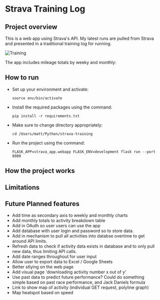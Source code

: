 # Strava Training Log

## Project overview
This is a web app using Strava's API. My latest runs are pulled from Strava and presented in a traditional training log for running.  

![Training](https://github.com/mattjdickinson/strava-training/blob/master/Screenshots/Screenshot%202020-12-28%20at%2012.34.20.png?raw=true) 

The app includes mileage totals by weeky and monthly:



## How to run
- Set up your environment and activate: 

    `source env/bin/activate`

- Install the required packages using the command:

    `pip install -r requirements.txt`

- Make sure to change directory appropriately:

    `cd /Users/matt/Python/strava-training`

- Run the project using the command:

    `FLASK_APP=strava_app.webapp FLASK_ENV=development flask run --port 8080`

## How the project works

## Limitations

## Future Planned features

- Add time as secondary axis to weekly and monthly charts
- Add monthly totals to activity breakdown table
- Add in OAuth so user users can use the app
- Add database with user login and password so to store data.
- Add in mechanism to pull all activities into databse overtime to get around API limits.
- Refresh data to check if activity data exists in database and to only pull new data, thus limiting API calls.
- Add date ranges throughout for user input
- Allow user to export data to Excel / Google Sheets
- Better stlying on the web page
- Add visual page 'downloading activity number x out of y' 
- Use past data to predict future performance? Could do something simple based on past race performance, and Jack Daniels formula
- Link to show map of activity (individual GET request, polyline graph)
- Map heatspot based on speed



